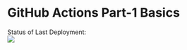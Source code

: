 # GitHub Actions Part-1 Basics


Status of Last Deployment:<br>
<img src="https://github.com/dianakardashova/github-actions/workflows/my-github-actions/badge.svg?branch=master"><br>
